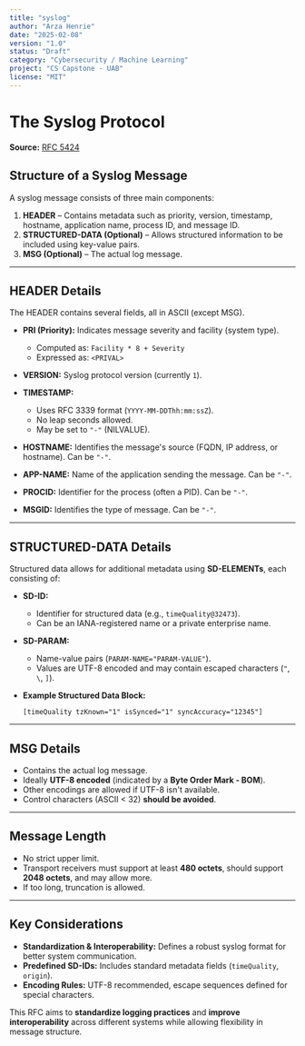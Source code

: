 ```yaml
---
title: "syslog"
author: "Arza Henrie"
date: "2025-02-08"
version: "1.0"
status: "Draft"
category: "Cybersecurity / Machine Learning"
project: "CS Capstone - UAB"
license: "MIT"
---
```


# The Syslog Protocol

**Source:** [RFC 5424](https://datatracker.ietf.org/doc/html/rfc5424)

## **Structure of a Syslog Message**
A syslog message consists of three main components:

1. **HEADER** – Contains metadata such as priority, version, timestamp, hostname, application name, process ID, and message ID.
2. **STRUCTURED-DATA (Optional)** – Allows structured information to be included using key-value pairs.
3. **MSG (Optional)** – The actual log message.

---

## **HEADER Details**
The HEADER contains several fields, all in ASCII (except MSG).

- **PRI (Priority):** Indicates message severity and facility (system type).
  - Computed as: `Facility * 8 + Severity`
  - Expressed as: `<PRIVAL>`

- **VERSION:** Syslog protocol version (currently `1`).

- **TIMESTAMP:**
  - Uses RFC 3339 format (`YYYY-MM-DDThh:mm:ssZ`).
  - No leap seconds allowed.
  - May be set to `"-"` (NILVALUE).

- **HOSTNAME:** Identifies the message's source (FQDN, IP address, or hostname). Can be `"-"`.

- **APP-NAME:** Name of the application sending the message. Can be `"-"`.

- **PROCID:** Identifier for the process (often a PID). Can be `"-"`.

- **MSGID:** Identifies the type of message. Can be `"-"`.

---

## **STRUCTURED-DATA Details**
Structured data allows for additional metadata using **SD-ELEMENTs**, each consisting of:

- **SD-ID:**
  - Identifier for structured data (e.g., `timeQuality@32473`).
  - Can be an IANA-registered name or a private enterprise name.

- **SD-PARAM:**
  - Name-value pairs (`PARAM-NAME="PARAM-VALUE"`).
  - Values are UTF-8 encoded and may contain escaped characters (`"`, `\`, `]`).

- **Example Structured Data Block:**
  ```plaintext
  [timeQuality tzKnown="1" isSynced="1" syncAccuracy="12345"]
  ```

---

## **MSG Details**
- Contains the actual log message.
- Ideally **UTF-8 encoded** (indicated by a **Byte Order Mark - BOM**).
- Other encodings are allowed if UTF-8 isn't available.
- Control characters (ASCII < 32) **should be avoided**.

---

## **Message Length**
- No strict upper limit.
- Transport receivers must support at least **480 octets**, should support **2048 octets**, and may allow more.
- If too long, truncation is allowed.

---

## **Key Considerations**
- **Standardization & Interoperability:** Defines a robust syslog format for better system communication.
- **Predefined SD-IDs:** Includes standard metadata fields (`timeQuality`, `origin`).
- **Encoding Rules:** UTF-8 recommended, escape sequences defined for special characters.

This RFC aims to **standardize logging practices** and **improve interoperability** across different systems while allowing flexibility in message structure.
